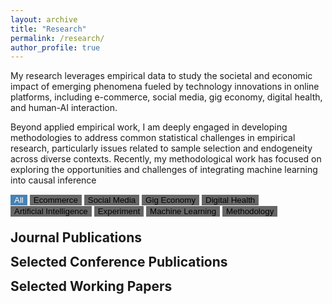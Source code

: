 ```yaml
---
layout: archive
title: "Research"
permalink: /research/
author_profile: true
---
```


My research leverages empirical data to study the societal and economic impact of emerging phenomena fueled by technology innovations in online platforms, including e-commerce, social media, gig economy, digital health, and human-AI interaction. 

Beyond applied empirical work, I am deeply engaged in developing methodologies to address common statistical challenges in empirical research, particularly issues related to sample selection and endogeneity across diverse contexts. Recently, my methodological work has focused on exploring the opportunities and challenges of integrating machine learning into causal inference



<!-- Control buttons -->
<div id="myBtnContainer">
  <button class="btn active" onclick="filterSelection('all')"> All </button>
  <button class="btn" onclick="filterSelection('ecommerce')"> Ecommerce</button>
  <button class="btn" onclick="filterSelection('social-media')"> Social Media</button>
  <button class="btn" onclick="filterSelection('gig-economy')"> Gig Economy</button>
  <button class="btn" onclick="filterSelection('digital-health')"> Digital Health</button>
  <button class="btn" onclick="filterSelection('AI')"> Artificial Intelligence</button>
  <button class="btn" onclick="filterSelection('experiment')"> Experiment</button>
  <button class="btn" onclick="filterSelection('machine-learning')"> Machine Learning</button>
  <button class="btn" onclick="filterSelection('methodology')"> Methodology</button>
</div>

<h2 style="margin:1em 0 0 0">Journal Publications</h2>

<!-- The filterable elements. Note that some have multiple class names (this can be used if they belong to multiple categories) -->
<ol>
  <div class="filterDiv social-media ecommerce digital-health machine-learning"><li>Hongfei Li, Jing Peng, Gang Wang, and Xue Bai (2024) <a href="https://doi.org/10.1287/isre.2019.0168">The Impact of Process- vs. Outcome-Oriented Reviews on the Sales of Healthcare Services</a>. <em>Information Systems Research</em>, 35(4):1909-1927.</li></div>
  <div class="filterDiv social-media experiment methodology"><li>Jing Peng and Christophe Van den Bulte (2024) <a href="https://doi.org/10.1287/mnsc.2019.01897">Participation vs. Effectiveness in Sponsored Tweet Campaigns: A Quality-Quantity Conundrum</a>. <em>Management Science</em>, 70(11):7345-8215.</li></div>
  <div class="filterDiv ecommerce experiment machine-learning"><li>Jing Peng and Chen Liang (2023) <a href="https://doi.org/10.25300/MISQ/2022/17875">On the Differences Between View-Based and Purchase-Based Recommender Systems</a>. <em>MIS Quarterly</em>, 47(2):875-900.</li></div>
  <div class="filterDiv gig-economy experiment"><li>Chen Liang, Jing Peng, YiliHong, and Bin Gu (2023) <a href="https://pubsonline.informs.org/doi/10.1287/isre.2022.1130">The Hidden Costs and Benefits of Monitoring in the Gig Economy</a>. <em>Information Systems Research</em>, 34(1):297-318.</li></div>
  <div class="filterDiv ecommerce digital-health"><li>Hongfei Li, Jing Peng, Xinxin Li, and Jan Stallaert (2023) <a href="https://pubsonline.informs.org/doi/abs/10.1287/isre.2022.1129">When More Can Be Less: The Effect of Add-on Insurance on the Consumption of Professional Services</a>. <em>Information Systems Research</em>, 34(1):363-382.</li></div>
  <div class="filterDiv experiment methodology"><li>Jing Peng (2023) <a href="https://pubsonline.informs.org/doi/10.1287/isre.2022.1113">Identification of Causal Mechanisms from Randomized Experiments: A Framework for Endogenous Mediation Analysis</a>. <em>Information Systems Research</em>, 34(1):67-84.</li></div>
  <div class="filterDiv social-media"><li>Jing Peng, Julie Zhang, and Ram Gopal (2022) <a href="https://doi.org/10.1080/07421222.2022.2096547">The Good, the Bad, and the Social Media: Financial Implications of Social Media Reactions to Firm-Related News</a>. <em>Journal of Management Information Systems</em>, 39(3): 706-732.</li></div>
  <div class="filterDiv gig-economy"><li>Yili Hong, Jing Peng, Gordon Burtch, and Ni Huang (2021) <a href="https://pubsonline.informs.org/doi/abs/10.1287/isre.2021.1003">Just DM Me (Politely): Direct Messaging, Politeness, and Hiring Outcomes in Online Labor Markets</a>. <em>Information Systems Research</em>, 32(3): 675-1097.</li></div>
  <div class="filterDiv ecommerce"><li>Shu He, Jing Peng, Jianbin Li, and Liping Xu (2020) <a href="https://pubsonline.informs.org/doi/10.1287/isre.2020.0957">Impact of Platform Owner’s Entry on Third-Party Stores</a>. <em>Information Systems Research</em>, 31(4): 1467-1484.</li></div>
  <div class="filterDiv social-media methodology"><li>Jing Peng, Ashish Agarwal, Kartik Hosanagar, and Raghuram Iyengar (2018) <a href="https://journals.sagepub.com/doi/10.1509/jmr.14.0643">Network Overlap and Content Sharing on Social Media Platforms</a>. <em>Journal of Marketing Research</em>, 55(4), p. 571-585.</li></div>
  <div class="filterDiv machine-learning"><li>Zhu Zhang, Daniel Zeng, Ahmed Abbasi, Jing Peng, and Xiaolong Zheng (2013) <a href="https://doi.org/10.1145/2490860">A Random Walk Model for Item Recommendation in Social Tagging Systems</a>. <em>ACM Transactions on Management Information Systems</em>, 4(2): 1-24.</li></div>
  <div class="filterDiv machine-learning"><li>Jing Peng, Daniel Zeng, and Zan Huang (2011) <a href="https://doi.org/10.1145/2019618.2019621">Latent Subject-centered Modeling of Collaborative Tagging: An Application in Social Search</a>. <em>ACM Transactions on Management Information Systems</em>, 2(3): 1-23.</li></div>
</ol>

<div id="conference-paper-head">
  <h2 style="margin:0em 0 0 0">Selected Conference Publications</h2>
</div>

<ul>
  <div class="filterDiv experiment AI"><li>Zhuoyan Li, Chen Liang, Jing Peng, and Ming Yin. <a href="https://arxiv.org/abs/2410.04545">How Does the Disclosure of AI Assistance Affect the Perceptions of Writing?</a> <em>The 2024 Conference on Empirical Methods in Natural Language Processing</em> (EMNLP 2024, top CS conference in Natural Language Processing)</li></div>
  <div class="filterDiv experiment AI"><li>Zhuoyan Li, Chen Liang, Jing Peng, and Ming Yin. <a href="https://doi.org/10.1145/3613904.3642625">The Value, Benefits, and Concerns of Generative AI-Powered Assistance in Writing</a>. <em>The 2024 ACM CHI Conference on Human Factors in Computing Systems</em> (CHI 2024, top CS conference in Human-Computer Interaction)</li></div>
  <div class="filterDiv machine-learning"><li>Jing Peng, Daniel Zeng, Huimin Zhao, and Fei-Yue Wang. <a href="https://doi.org/10.1145/1871437.1871541">Collaborative Filtering in Social Tagging Systems Based on Joint Item-Tag Recommendations</a>. <em>The 19th ACM International Conference on Information and Knowledge Management</em> (CIKM 2010, top CS conference in Data Mining and Information Retrieval)</li></div>

</ul>

<div id="working-paper-head">
  <h2 style="margin:0em 0 0 0">Selected Working Papers</h2>
</div>


<ul>
  <div class="filterDiv AI"><li>Zishun Qian, Jing Peng, and Jianbin Li. <a href="https://papers.ssrn.com/abstract=4957042">The Impact of Generative AI Announcements on Suppliers: Evidence from the Stock Market</a>. <em>Minor Revision at Production and Operations Management</em>.</li></div>
  <div class="filterDiv working methodology machine-learning"><li>Jing Peng. <a href="https://papers.ssrn.com/abstract=5008641">Machine Learning for Instrumental Variable Regression: From Bias to Resilience</a>. <em>Under Revision at Management Science</em>.</li></div>
  <div class="filterDiv working AI gig-economy experiment"><li>Chen Liang, Jing Peng, Zhuoyan Li, and Ming Yin. <a href="https://papers.ssrn.com/abstract_id=4825716">The Valuation of Generative AI in Content Creation: Evidence from Gig Workers</a>. <em>Under Revision at MIS Quarterly</em>.</li></div>
  <div class="filterDiv working ecommerce methodology"><li>Huiyan Chen, Hongfei Li, Jing Peng, and Ramesh Shankar. <a href="https://ssrn.com/abstract=4114972">Impact of Refundability on Sales of Digital Knowledge Products: The Moderating Role of Product Characteristics</a>. <em>Under Revision at MIS Quarterly</em>.</li></div>
  <div class="filterDiv working AI ecommerce digital-health"><li>Tong Shen, Chen Liang, Jing Peng, Mengcheng Guan, and Jianbin Li. Breaking the Stigma: The Role of AI in Drug Purchases for Sensitive Health Conditions. <em>Under Revision at Information Systems Research</em>.</li></div>
  <div class="filterDiv working ecommerce digital-health"><li>Ning Wang, Jing Peng, Raghuram Iyengar, Mengcheng Guan, and Jianbin Li. <a href="https://ssrn.com/abstract=5261195">Unboxing Privacy: How Discreet Packaging Shapes Consumer Purchases?</a>. <em>Under Revision at Management Science</em>.</li></div>
</ul>


<style>
.filterDiv {
  text-align: left;
  display: none; /* Hidden by default */
}

/* The "show" class is added to the filtered elements */
.show {
  display: block;
}

/* Style the buttons */
.btn {
  border: none;
  outline: none;
  background-color: #666;
  cursor: pointer;
}

/* Add a light grey background on mouse-over */
.btn:hover {
  background-color: #ddd;
}

/* Add a dark background to the active button */
.btn.active {
  background-color: #4682B4;
  color: white;
}
</style>

<script src="../assets/js/myown.js" type="text/javascript"></script>